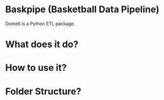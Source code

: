 # Baskpipe (Basketball Data Pipeline)
Dometl is a Python ETL package.

# What does it do?

# How to use it?


# Folder Structure?

